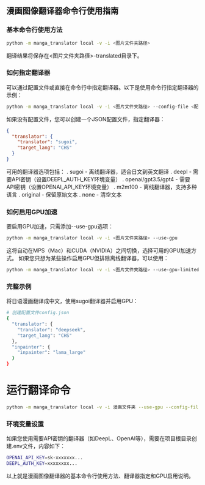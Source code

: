 ## 漫画图像翻译器命令行使用指南
### 基本命令行使用方法

```bash
python -m manga_translator local -v -i <图片文件夹路径>
```

翻译结果将保存在<图片文件夹路径>-translated目录下。

### 如何指定翻译器
可以通过配置文件或直接在命令行中指定翻译器。以下是使用命令行指定翻译器的示例：

```bash
python -m manga_translator local -v -i <图片文件夹路径> --config-file <配置文件路径>
```

如果没有配置文件，您可以创建一个JSON配置文件，指定翻译器：

```json
{
  "translator": {
    "translator": "sugoi",
    "target_lang": "CHS"
  }
}
``` 

可用的翻译器选项包括：
. sugoi - 离线翻译器，适合日文到英文翻译
. deepl - 需要API密钥（设置DEEPL_AUTH_KEY环境变量）
. openai/gpt3.5/gpt4 - 需要API密钥（设置OPENAI_API_KEY环境变量）
. m2m100 - 离线翻译器，支持多种语言
. original - 保留原始文本
. none - 清空文本

### 如何启用GPU加速
要启用GPU加速，只需添加--use-gpu选项：

```bash
python -m manga_translator local -v -i <图片文件夹路径> --use-gpu
```

这将自动在MPS（Mac）和CUDA（NVIDIA）之间切换，选择可用的GPU加速方式。
如果您只想为某些操作启用GPU但排除离线翻译器，可以使用：

```bash
python -m manga_translator local -v -i <图片文件夹路径> --use-gpu-limited
```

### 完整示例
将日语漫画翻译成中文，使用sugoi翻译器并启用GPU：

```bash
# 创建配置文件config.json
{
  "translator": {
    "translator": "deepseek",
    "target_lang": "CHS"
  },
  "inpainter": {
    "inpainter": "lama_large"
  }
}
```

# 运行翻译命令
```bash
python -m manga_translator local -v -i 漫画文件夹 --use-gpu --config-file config.json
```

### 环境变量设置
如果您使用需要API密钥的翻译器（如DeepL、OpenAI等），需要在项目根目录创建.env文件，内容如下：

```bash
OPENAI_API_KEY=sk-xxxxxxx...
DEEPL_AUTH_KEY=xxxxxxxx...
```

以上就是漫画图像翻译器的基本命令行使用方法、翻译器指定和GPU启用说明。
